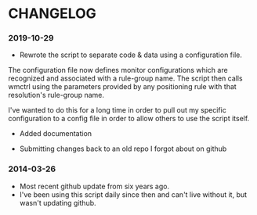 # CHANGELOG

### 2019-10-29

* Rewrote the script to separate code & data using a configuration file.

The configuration file now defines monitor configurations which are recognized and associated with a rule-group name.  The script then calls wmctrl using the parameters provided by any positioning rule with that resolution's rule-group name.

I've wanted to do this for a long time in order to pull out my specific configuration to a config file in order to allow others to use the script itself.

* Added documentation

* Submitting changes back to an old repo I forgot about on github

### 2014-03-26

* Most recent github update from six years ago.
* I've been using this script daily since then and can't live without it, but wasn't updating github.
